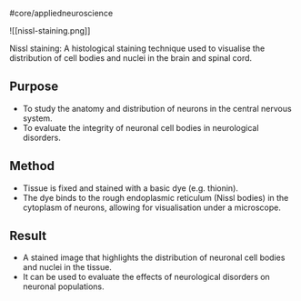 #core/appliedneuroscience

![[nissl-staining.png]]

Nissl staining: A histological staining technique used to visualise the distribution of cell bodies and nuclei in the brain and spinal cord.

## Purpose

- To study the anatomy and distribution of neurons in the central nervous system.
- To evaluate the integrity of neuronal cell bodies in neurological disorders.

## Method

- Tissue is fixed and stained with a basic dye (e.g. thionin).
- The dye binds to the rough endoplasmic reticulum (Nissl bodies) in the cytoplasm of neurons, allowing for visualisation under a microscope.

## Result

- A stained image that highlights the distribution of neuronal cell bodies and nuclei in the tissue.
- It can be used to evaluate the effects of neurological disorders on neuronal populations.
